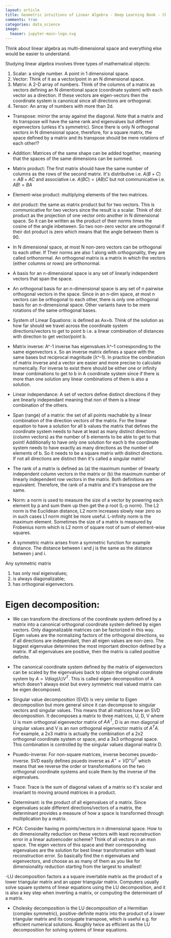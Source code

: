 ```yaml
---
layout: article
title: Geometric intuitions of Linear Algebra - Deep Learning Book - Ch 2
comments: true
categories: data_science
image:
  teaser: jupyter-main-logo.svg
---
```


Think about linear algebra as multi-dimensional space and everything else would be easier to understand. 

Studying linear algebra involves three types of mathematical objects:

1. Scalar: a single number. A point in 1 dimensional space.
2. Vector: Think of it as a vector/point in an N dimensional space. 
3. Matrix: A 2-D array of numbers. Think of the columns of a matrix as vectors defining an N dimentional space (coordinate system) with each vector as a direction. If these vectors are eigen-vectors then the coordinate system is canonical since all directions are orthogonal. 
4. Tensor: An array of numbers with more than 2d. 


- Transpose: mirror the array against the diagonal. Note that a matrix and its transpose will have the same rank and eigenvalues but different eigenvectors (unless it's symmetric). Since there is only N orthogonal vectors in N dimensional space, therefore, for a square matrix, the space defined by a matrix and its transpose should be mere rotations of each other!?  

- Addition: Matrices of the same shape can be added together, meaning that the spaces of the same dimensions can be summed.  

- Matrix product: The first matrix should have the same number of columns as the rows of the second matrix. It's distributive i.e. $A(B+C)=AB+AC$ and associative i.e. $A(BC)=(AB)C$ but not communicative i.e. $AB!=BA$

- Element-wise product: multiplying elements of the two matrices. 

- dot product: the same as matrix product but for two vectors. This is communicative for two vectors since the result is a scalar. Think of dot product as the projection of one vector onto another in N dimensional space. So it can be written as the product of their norms times the cosine of the angle inbetween. So two non-zero vector are orthogonal if their dot product is zero which means that the angle between them is 90. 

- In N dimensional space, at most N non-zero vectors can be orthogonal to each other. If Their norms are also 1 along with orthogonality, they are called orthonormal. An orthogonal matrix is a matrix in which the vectors (either columns or rows) are orthonormal.

- A basis for an n-dimensional space is any set of linearly independent vectors that span the space.

- An orthogonal basis for an n-dimensional space is any set of n pairwise orthogonal vectors in the space. Since in an n-dim space, at most n vectors can be orthogonal to each other, there is only one orthogonal basis for an n-dimensional space. Other variants have to be mere rotations of the same orthogonal bases. 

- System of Linear Equations: is defined as Ax=b. Think of the solution as how far should we travel across the coordinate system directions/vectors to get to point b i.e. a linear combination of distances with direction to get vector/point b.  

- Matrix inverse:  A^-1 inverse has eigenvalues λ^–1 corresponding to the same eigenvectors x. So an inverse matrix defines a space with the same bases but reciprocal magnitude (λ^–1). In practice the combination of matrix inverse and a vector are easier and more precise to calculate numerically. For inverse to exist there should be either one or infinity linear combinations to get to b in A coordinate system since if there is more than one solution any linear combinations of them is also a solution. 

- Linear independance: A set of vectors define distinct directions if they are linearly independant meaning that non of them is a linear combination of the others. 

- Span (range) of a matrix: the set of all points reachable by a linear combination of the direction vectors of the matrix. For the linear equation to have a solution for all b values the matrix that defines the coordinate system needs to have at least as many distinct directions (column vectors) as the number of b elements to be able to get to that point! Additionally to have only one solution for each b the coordinate system needs to have exactly as many directions as the number of elements of b. So it needs to be a square matrix with distinct directions. If not all directions are distinct then it's called a singular matrix!

- The rank of a matrix is defined as (a) the maximum number of linearly independent column vectors in the matrix or (b) the maximum number of linearly independent row vectors in the matrix. Both definitions are equivalent. Therefore, the rank of a matrix and it's transpose are the same. 


- Norm: a norm is used to measure the size of a vector by powering each element by p and sum them up then get the p root (L-p norm). The L2 norm is the Euclidean distance, L2 norm increases slowly near zero so in such cases L1 norm might be more useful. L-infinity norm is the maximum element. Sometimes the size of a matrix is measured by Frobenius norm which is L2 norm of square root of sum of element-wise squares.

- A symmetric matrix arises from a symmetric function for example distance. The distance between i and j is the same as the distance between j and i. 

Any symmetric matrix
1) has only real eigenvalues;
2) is always diagonalizable;
3) has orthogonal eigenvectors.

# Eigen decomposition:
- We can transform the directions of the coordinate system defined by a matrix into a canonical orthogonal coordinate system defined by eigen vectors. Only diagonalizable matrices can be factorized in this way. Eigen values are the normalizing factors of the orthogonal directions, so if all directions are independant, then all eigen values are non-zero. The biggest eigenvalue determines the most important direction defined by a matrix. If all eigenvalues are positive, then the matrix is called positive definite.

- The canonical coordinate system defined by the matrix of eigenvectors can be scaled by the eigenvalues back to obtain the original coordinate system by $A=V diag(\lambda) V^T$. This is called eigen decomposition of A which doesn't always exist but every symmetric real valued matrix can be eigen decomposed. 

- Singular value decomposition (SVD) is very similar to Eigen decomposition but more general since it can decompose to singular vectors and singular values. This means that all matrices have an SVD decomposition. It decomposes a matrix to three matrices, U, D, V where U is mxm orthogonal eigenvector matrix of $AA^T$, D is an mxn diagonal of singular values and V is an nxn orthogonal eigenvector matrix of $A^TA$. For example, a 2x3 matrix is actually the combination of a 2x2 orthogonal coordinate system or space, and a 3x3 orthogonal space. This combination is controlled by the singular values diagonal matrix D. 

- Psuedo-inverse: For non-square matrices, inverse becomes psuedo-inverse. SVD easily defines psuedo inverse as $A^+ = V D^+ U^T$ which means that we reverse the order or transformations on the two orthogonal coordinate systems and scale them by the inverse of the eigenvalues.

- Trace: Trace is the sum of diagonal values of a matrix so it's scalar and invariant to moving around matrices in a product. 

- Determinant: is the product of all eigenvalues of a matrix. Since eigenvalues scale different directions/vectors of a matrix, the determinant provides a measure of how a space is transformed through multiplication by a matrix.

- PCA: Consider having m points/vectors in n dimensional space. How to do dimensionality reduction on these vectors with least reconstruction error in a linear autoencoder scheme? Think of all vectors in an mxn space. The eigen vectors of this space and their corresponding eigenvalues are the solution for best linear transformation with least reconstruction error. So basically find the n eigenvalues and eigenvectors, and choose as as many of them as you like for dimensionality reduction starting from the largest to smallest! 

-LU decomposition factors a a square invertable matrix as the product of a lower triangular matrix and an upper triangular matrix. Computers usually solve square systems of linear equations using the LU decomposition, and it is also a key step when inverting a matrix, or computing the determinant of a matrix.

- Cholesky decomposition is the LU decomposition of a Hermitian (complex symmetric), positive-definite matrix into the product of a lower triangular matrix and its conjugate transpose, which is useful e.g. for efficient numerical solutions. Roughly twice as efficient as the LU decomposition for solving systems of linear equations.